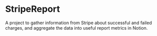 # StripeReport
A project to gather information from Stripe about successful and failed charges, and aggregate the data into useful report metrics in Notion.
